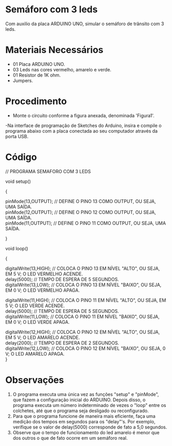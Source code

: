 # Semáforo com 3 leds 
Com auxilio da placa ARDUINO UNO, simular o semáforo de trânsito com 3 leds. 
# Materiais Necessários 
- 01 Placa ARDUINO UNO.
- 03 Leds nas cores vermelho, amarelo e verde.
- 01 Resistor de 1K ohm. 
- Jumpers. 
# Procedimento 
- Monte o circuito conforme a figura anexada, denominada 'Figura1'.

-Na interface de programação de Sketches do Arduino, insira e compile o programa abaixo com a placa conectada ao seu computador através da porta USB. 
# Código 

// PROGRAMA SEMAFORO COM 3 LEDS 

void setup()

{ 

pinMode(13,OUTPUT);  // DEFINE O PINO 13 COMO OUTPUT, OU SEJA, UMA SAÍDA.  
pinMode(12,OUTPUT);  // DEFINE O PINO 12 COMO OUTPUT, OU SEJA, UMA SAÍDA.  
pinMode(11,OUTPUT);  // DEFINE O PINO 11 COMO OUTPUT, OU SEJA, UMA SAÍDA.

} 

void loop()  

{

digitalWrite(13,HIGH);  // COLOCA O PINO 13 EM NÍVEL "ALTO", OU SEJA, EM 5 V; O LED VERMELHO ACENDE.   
delay(5000);                   // TEMPO DE ESPERA DE 5 SEGUNDOS.   
digitalWrite(13,LOW);  // COLOCA O PINO 13 EM NÍVEL "BAIXO", OU SEJA, EM 0 V; O LED VERMELHO APAGA. 

digitalWrite(11,HIGH);  // COLOCA O PINO 11 EM NÍVEL "ALTO", OU SEJA, EM 5 V; O LED VERDE ACENDE.   
delay(5000);                   // TEMPO DE ESPERA DE 5 SEGUNDOS.    
digitalWrite(11,LOW);  // COLOCA O PINO 11 EM NÍVEL "BAIXO", OU SEJA, EM 0 V; O LED VERDE APAGA.  

digitalWrite(12,HIGH);  // COLOCA O PINO 12 EM NÍVEL "ALTO", OU SEJA, EM 5 V; O LED AMARELO ACENDE.   
delay(2000);                   // TEMPO DE ESPERA DE 2 SEGUNDOS.  
digitalWrite(12,LOW);  // COLOCA O PINO 12 EM NÍVEL "BAIXO", OU SEJA, 0 V; O LED AMARELO APAGA.  
} 
# Observações 
1) O programa executa uma única vez as funções "setup" e "pinMode", que fazem a configuração inicial do ARDUINO. Depois disso, o programa executa um número indeterminado de vezes o "loop" entre os colchetes, até que o programa seja desligado ou reconfigurado. 
2) Para que o programa funcione de maneira mais eficiente, faça uma medição dos tempos em segundos para os "delay"'s. Por exemplo, verifique se o valor de delay(5000) corresponde de fato a 5,0 segundos.
3) Observe que o tempo de funcionamento do led amarelo é menor que dos outros o que de fato ocorre em um semáforo real.
